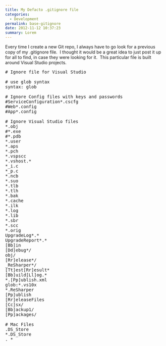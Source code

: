 ```yaml
---
title: My Defacto .gitignore file
categories:
  - Development
permalink: base-gitignore
date: 2012-11-12 10:37:23
summary: Lorem
---
```


Every time I create a new Git repo, I always have to go look for a previous copy of my .gitignore file.  I thought it would be a great idea to just post it up for all to find, in case they were looking for it.  This particular file is built around Visual Studio projects.
<pre class="crayon-selected"># Ignore file for Visual Studio

# use glob syntax
syntax: glob

# Ignore Config files with keys and passwords
#ServiceConfiguration*.cscfg
#Web*.config
#App*.config

# Ignore Visual Studio files
*.obj
#*.exe
#*.pdb
*.user
*.aps
*.pch
*.vspscc
*.vshost.*
*_i.c
*_p.c
*.ncb
*.suo
*.tlb
*.tlh
*.bak
*.cache
*.ilk
*.log
*.lib
*.sbr
*.scc
*.orig
UpgradeLog*.*
UpgradeReport*.*
[Bb]in
[Dd]ebug*/
obj/
[Rr]elease*/
_ReSharper*/
[Tt]est[Rr]esult*
[Bb]uild[Ll]og.*
*.[Pp]ublish.xml
glob:*.vs10x
*.ReSharper
[Pp]ublish
[Rr]eleaseFiles
[Cc]sx/
[Bb]ackup1/
[Pp]ackages/

# Mac Files
.DS_Store
*.DS_Store
._*</pre>
